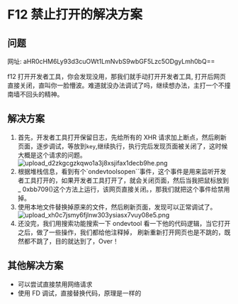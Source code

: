 # F12 禁止打开的解决方案

## 问题

网址: aHR0cHM6Ly93d3cuOWt1LmNvbS9wbGF5Lzc5ODgyLmh0bQ==

f12 打开开发者工具，你会发现没用，那我们就手动打开开发者工具,
打开后网页直接关闭，直叫你一脸懵波。难道就没办法调试了吗，继续想办法，主打一个不撞南墙不回头的精神。

## 解决方案

1. 首先，开发者工具打开保留日志，先给所有的 XHR 请求加上断点，然后刷新页面，逐步调试，等放到`key`,继续执行，执行完后发现页面被关闭了，这时候大概是这个请求的问题。
   ![upload_d2zkgcgzkqwo1a3j8xsjifax1decb9he.png](https://cdn.stjhub.com/2024/03/26/upload_d2zkgcgzkqwo1a3j8xsjifax1decb9he.png)
2. 根据堆栈信息，看到有个`ondevtoolsopen``事件，这个事件是用来监听开发者工具打开的，如果开发者工具打开了，就会关闭页面，然后当我把鼠标放到 \_ 0xbb709()这个方法上运行，该网页直接关闭。，那我们就把这个事件给禁用掉。
3. 使用本地文件替换掉原来的文件，然后刷新页面，发现可以正常调试了。
   ![upload_xh0c7jsmy6fjlnw303ysiasx7vuy08e5.png](https://cdn.stjhub.com/2024/03/26/upload_xh0c7jsmy6fjlnw303ysiasx7vuy08e5.png)
4. 还没完，我们用搜索功能搜索一下 ondevtool 看一下他的代码逻辑，当它打开之后，做了一些操作，我们都给他注释掉，
   刷新重新打开网页也是不跳的，既然都不跳了，目的就达到了，Over！

## 其他解决方案

- 可以尝试直接禁用网络请求
- 使用 FD 调试，直接替换代码，原理是一样的
